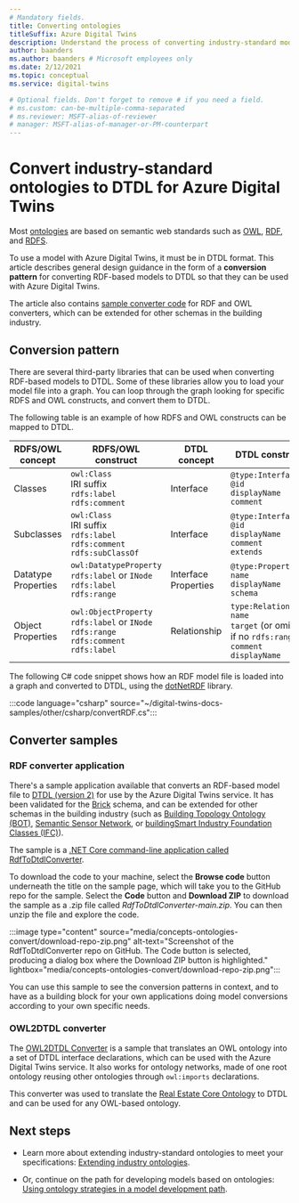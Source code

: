 ```yaml
---
# Mandatory fields.
title: Converting ontologies
titleSuffix: Azure Digital Twins
description: Understand the process of converting industry-standard models into DTDL for Azure Digital Twins
author: baanders
ms.author: baanders # Microsoft employees only
ms.date: 2/12/2021
ms.topic: conceptual
ms.service: digital-twins

# Optional fields. Don't forget to remove # if you need a field.
# ms.custom: can-be-multiple-comma-separated
# ms.reviewer: MSFT-alias-of-reviewer
# manager: MSFT-alias-of-manager-or-PM-counterpart
---
```


# Convert industry-standard ontologies to DTDL for Azure Digital Twins

Most [ontologies](concepts-ontologies.md) are based on semantic web standards such as [OWL](https://www.w3.org/OWL/), [RDF](https://www.w3.org/2001/sw/wiki/RDF), and [RDFS](https://www.w3.org/2001/sw/wiki/RDFS). 

To use a model with Azure Digital Twins, it must be in DTDL format. This article describes general design guidance in the form of a **conversion pattern** for converting RDF-based models to DTDL so that they can be used with Azure Digital Twins. 

The article also contains [sample converter code](#converter-samples) for RDF and OWL converters, which can be extended for other schemas in the building industry.

## Conversion pattern

There are several third-party libraries that can be used when converting RDF-based models to DTDL. Some of these libraries allow you to load your model file into a graph. You can loop through the graph looking for specific RDFS and OWL constructs, and convert them to DTDL.   

The following table is an example of how RDFS and OWL constructs can be mapped to DTDL. 

| RDFS/OWL concept | RDFS/OWL construct | DTDL concept | DTDL construct |
| --- | --- | --- | --- |
| Classes | `owl:Class`<br>IRI suffix<br>``rdfs:label``<br>``rdfs:comment`` | Interface | `@type:Interface`<br>`@id`<br>`displayName`<br>`comment` 
| Subclasses | `owl:Class`<br>IRI suffix<br>`rdfs:label`<br>`rdfs:comment`<br>`rdfs:subClassOf` | Interface | `@type:Interface`<br>`@id`<br>`displayName`<br>`comment`<br>`extends` 
| Datatype Properties | `owl:DatatypeProperty`<br>`rdfs:label` or `INode`<br>`rdfs:label`<br>`rdfs:range` | Interface Properties | `@type:Property`<br>`name`<br>`displayName`<br>`schema` 
| Object Properties | `owl:ObjectProperty`<br>`rdfs:label` or `INode`<br>`rdfs:range`<br>`rdfs:comment`<br>`rdfs:label` | Relationship | `type:Relationship`<br>`name`<br>`target` (or omitted if no `rdfs:range`)<br>`comment`<br>`displayName`<br>

The following C# code snippet shows how an RDF model file is loaded into a graph and converted to DTDL, using the [dotNetRDF](https://www.dotnetrdf.org/) library. 

:::code language="csharp" source="~/digital-twins-docs-samples/other/csharp/convertRDF.cs":::

## Converter samples

### RDF converter application 

There's a sample application available that converts an RDF-based model file to [DTDL (version 2)](https://github.com/Azure/opendigitaltwins-dtdl/blob/master/DTDL/v2/dtdlv2.md) for use by the Azure Digital Twins service. It has been validated for the [Brick](https://brickschema.org/ontology/) schema, and can be extended for other schemas in the building industry (such as [Building Topology Ontology (BOT)](https://w3c-lbd-cg.github.io/bot/), [Semantic Sensor Network](https://www.w3.org/TR/vocab-ssn/), or [buildingSmart Industry Foundation Classes (IFC)](https://technical.buildingsmart.org/standards/ifc/ifc-schema-specifications/)).

The sample is a [.NET Core command-line application called RdfToDtdlConverter](/samples/azure-samples/rdftodtdlconverter/digital-twins-model-conversion-samples/).

To download the code to your machine, select the **Browse code** button underneath the title on the sample page, which will take you to the GitHub repo for the sample. Select the **Code** button and **Download ZIP** to download the sample as a .zip file called *RdfToDtdlConverter-main.zip*. You can then unzip the file and explore the code.

:::image type="content" source="media/concepts-ontologies-convert/download-repo-zip.png" alt-text="Screenshot of the RdfToDtdlConverter repo on GitHub. The Code button is selected, producing a dialog box where the Download ZIP button is highlighted." lightbox="media/concepts-ontologies-convert/download-repo-zip.png":::

You can use this sample to see the conversion patterns in context, and to have as a building block for your own applications doing model conversions according to your own specific needs.

### OWL2DTDL converter 

The [OWL2DTDL Converter](https://github.com/Azure/opendigitaltwins-building-tools/tree/master/OWL2DTDL) is a sample that translates an OWL ontology into a set of DTDL interface declarations, which can be used with the Azure Digital Twins service. It also works for ontology networks, made of one root ontology reusing other ontologies through `owl:imports` declarations.

This converter was used to translate the [Real Estate Core Ontology](https://doc.realestatecore.io/3.1/full.html) to DTDL and can be used for any OWL-based ontology.

## Next steps 

* Learn more about extending industry-standard ontologies to meet your specifications: [Extending industry ontologies](concepts-ontologies-extend.md).

* Or, continue on the path for developing models based on ontologies: [Using ontology strategies in a model development path](concepts-ontologies.md#using-ontology-strategies-in-a-model-development-path).